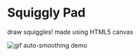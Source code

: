 # Squiggly Pad
draw squiggles! made using HTML5 canvas


![gif auto-smoothing demo](https://github.com/hackasaur/squiggly-pad/penguin%20draw%20auto-smooth)